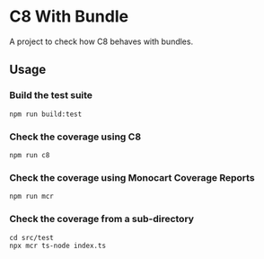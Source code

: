# C8 With Bundle

A project to check how C8 behaves with bundles.

## Usage

### Build the test suite

```shell
npm run build:test
```

### Check the coverage using C8

```shell
npm run c8
```

### Check the coverage using Monocart Coverage Reports

```shell
npm run mcr
```

### Check the coverage from a sub-directory

```shell
cd src/test
npx mcr ts-node index.ts
```